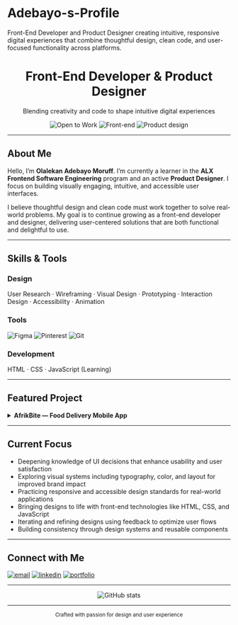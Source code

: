 # Adebayo-s-Profile
Front-End Developer and Product Designer creating intuitive, responsive digital experiences that combine thoughtful design, clean code, and user-focused functionality across platforms.
<!-- ===== Header / Hero ===== -->
<h1 align="center"><strong>Front-End Developer & Product Designer</strong></h1>
<p align="center">
  Blending creativity and code to shape intuitive digital experiences
</p>

<div align="center">
  <img src="https://img.shields.io/badge/✨-Open%20to%20Work-brightgreen" alt="Open to Work" />
  <img src="https://img.shields.io/badge/💼-Front-End%20Developer-blue" alt="Front-end" />
  <img src="https://img.shields.io/badge/🎨-Product%20Designer-orange" alt="Product design" />
</div>

---

<!-- ===== About / Elevator Pitch ===== -->
## About Me
<p>
Hello, I’m <strong>Olalekan Adebayo Moruff</strong>. I’m currently a learner in the <strong>ALX Frontend Software Engineering</strong> program and an active <strong>Product Designer</strong>. I focus on building visually engaging, intuitive, and accessible user interfaces.
</p>
<p>
I believe thoughtful design and clean code must work together to solve real-world problems. My goal is to continue growing as a front-end developer and designer, delivering user-centered solutions that are both functional and delightful to use.
</p>

---

<!-- ===== Skills / Tech Stack ===== -->
## Skills & Tools

### Design
<p>
  User Research · Wireframing · Visual Design · Prototyping · Interaction Design · Accessibility · Animation
</p>

### Tools
<p>
  <img alt="Figma" src="https://img.shields.io/badge/Figma-F24E1E?logo=figma&logoColor=white" />
  <img alt="Pinterest" src="https://img.shields.io/badge/Pinterest-BD081C?logo=pinterest&logoColor=white" />
  <img alt="Git" src="https://img.shields.io/badge/Git-F05032?logo=git&logoColor=white" />
</p>

### Development
<p>
  HTML · CSS · JavaScript (Learning)
</p>

---

<!-- ===== Featured Project ===== -->
## Featured Project

<details>
  <summary><strong>AfrikBite — Food Delivery Mobile App</strong></summary><br/>

  <strong>Role:</strong> Product Designer  
  <strong>Tools:</strong> Figma · Research · Prototyping · Design Systems  
  <strong>Live Case Study:</strong> <a href="https://www.behance.net/gallery/231806473/AfrikBite-Food-Delivery-Mobile-App" target="_blank">View on Behance</a>

  <br/><br/>
  <strong>Highlights</strong>
  <ul>
    <li>Designed an intuitive interface for effortless browsing and fast checkout flows</li>
    <li>Created a responsive layout adaptable across multiple screen sizes</li>
    <li>Developed visual consistency and strong branding to improve trust and retention</li>
  </ul>
</details>

---

<!-- ===== Roadmap & Learning Goals ===== -->
## Current Focus

<ul>
  <li>Deepening knowledge of UI decisions that enhance usability and user satisfaction</li>
  <li>Exploring visual systems including typography, color, and layout for improved brand impact</li>
  <li>Practicing responsive and accessible design standards for real-world applications</li>
  <li>Bringing designs to life with front-end technologies like HTML, CSS, and JavaScript</li>
  <li>Iterating and refining designs using feedback to optimize user flows</li>
  <li>Building consistency through design systems and reusable components</li>
</ul>

---

<!-- ===== Contact & Links ===== -->
## Connect with Me
<p>
  <a href="mailto:everydaybless15@gmail.com"><img src="https://img.shields.io/badge/Email-Contact-green" alt="email" /></a>
  <a href="https://www.linkedin.com/in/moruff-olalekan-adebayo-4a2412375/"><img src="https://img.shields.io/badge/LinkedIn-Profile-blue" alt="linkedin" /></a>
  <a href="https://sites.google.com/view/olalekanadebayo"><img src="https://img.shields.io/badge/Portfolio-Visit-orange" alt="portfolio" /></a>
</p>

---

<!-- ===== GitHub Stats ===== -->
<div align="center">
  <img src="https://github-readme-stats.vercel.app/api?username=Bayo-bit&show_icons=true&theme=default" alt="GitHub stats" />
</div>

---

<p align="center">
  <small>Crafted with passion for design and user experience</small>
</p>
